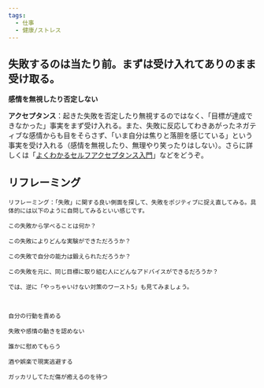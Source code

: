 ```yaml
---
tags:
  - 仕事
  - 健康/ストレス
---
```

## 失敗するのは当たり前。まずは受け入れてありのまま受け取る。
**感情を無視したり否定しない**

**アクセプタンス**：起きた失敗を否定したり無視するのではなく、「目標が達成できなかった」事実をまず受け入れる。また、失敗に反応してわきあがったネガティブな感情からも目をそらさず、「いま自分は焦りと落胆を感じている」という事実を受け入れる（感情を無視したり、無理やり笑ったりはしない）。さらに詳しくは「[よくわかるセルフアクセプタンス入門](https://ch.nicovideo.jp/paleo/blomaga/ar1747878)」などをどうぞ。

## リフレーミング
```
リフレーミング：「失敗」に関する良い側面を探して、失敗をポジティブに捉え直してみる。具体的には以下のように自問してみるといい感じです。

この失敗から学べることは何か？

この失敗によりどんな実験ができただろうか？

この失敗で自分の能力は鍛えられただろうか？

この失敗を元に、同じ目標に取り組む人にどんなアドバイスができるだろうか？
```

```
では、逆に「やっちゃいけない対策のワースト5」も見てみましょう。

 

自分の行動を責める

失敗や感情の動きを認めない

誰かに慰めてもらう

酒や娯楽で現実逃避する

ガッカリしてただ傷が癒えるのを待つ
```